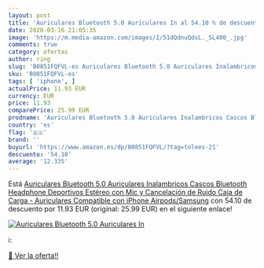 ```yaml
---
layout: post
title: 'Auriculares Bluetooth 5.0 Auriculares In al 54.10 % de descuento'
date: 2020-03-16 21:05:35
image: 'https://m.media-amazon.com/images/I/51dQdnuQdsL._SL400_.jpg'
comments: true
category: ofertas
author: ring
slug: 'B0851FQFVL-es Auriculares Bluetooth 5.0 Auriculares Inalambricos Cascos...'
sku: 'B0851FQFVL-es'
tags: [ 'iphone', ]
actualPrice: 11.93 EUR
currency: EUR
price: 11.93
comparePrice: 25.99 EUR
prodname: 'Auriculares Bluetooth 5.0 Auriculares Inalambricos Cascos Bluetooth Headphone Deportivos Estéreo con Mic y Cancelación de Ruido Caja de Carga - Auriculares Compatible con iPhone Airpods/Samsung'
country: 'es'
flag: '🇪🇸'
brand: ''
buyurl: 'https://www.amazon.es/dp/B0851FQFVL/?tag=tolees-21'
descuento: '54.10'
average: '12.335'
---
```


Está [Auriculares Bluetooth 5.0 Auriculares Inalambricos Cascos Bluetooth Headphone Deportivos Estéreo con Mic y Cancelación de Ruido Caja de Carga - Auriculares Compatible con iPhone Airpods/Samsung](https://www.amazon.es/dp/B0851FQFVL/?tag=tolees-21) con 54.10 de descuento por 11.93 EUR (original: 25.99 EUR) en el siguiente enlace!

[![Auriculares Bluetooth 5.0 Auriculares In](https://m.media-amazon.com/images/I/51dQdnuQdsL._SL400_.jpg)](https://www.amazon.es/dp/B0851FQFVL/?tag=tolees-21)

ℹ️:


[🛒 Ver la oferta!!](https://www.amazon.es/dp/B0851FQFVL/?tag=tolees-21)
